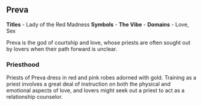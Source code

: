 ## Preva
**Titles** - Lady of the Red Madness
**Symbols** -
**The Vibe** -
**Domains** - Love, Sex

Preva is the god of courtship and love, whose priests are often sought out by lovers when their path forward is unclear.

### Priesthood
Priests of Preva dress in red and pink robes adorned with gold. Training as a priest involves a great deal of instruction on both the physical and emotional aspects of love, and lovers might seek out a priest to act as a relationship counselor.
